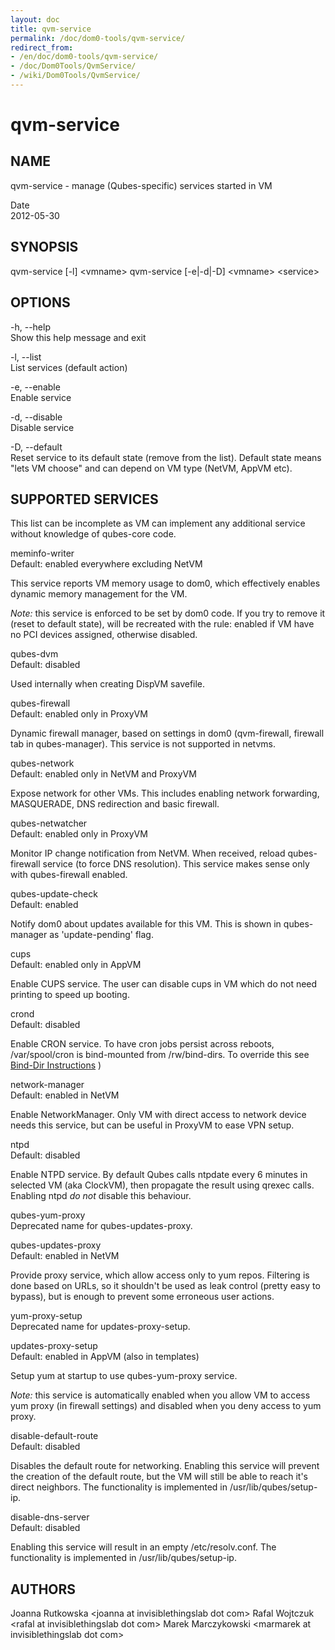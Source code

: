 ```yaml
---
layout: doc
title: qvm-service
permalink: /doc/dom0-tools/qvm-service/
redirect_from:
- /en/doc/dom0-tools/qvm-service/
- /doc/Dom0Tools/QvmService/
- /wiki/Dom0Tools/QvmService/
---
```


qvm-service
===========

NAME
----

qvm-service - manage (Qubes-specific) services started in VM

Date  
2012-05-30

SYNOPSIS
--------

qvm-service [-l] \<vmname\>
qvm-service [-e|-d|-D] \<vmname\> \<service\>

OPTIONS
-------

-h, --help  
Show this help message and exit

-l, --list  
List services (default action)

-e, --enable  
Enable service

-d, --disable  
Disable service

-D, --default  
Reset service to its default state (remove from the list). Default state means "lets VM choose" and can depend on VM type (NetVM, AppVM etc).

SUPPORTED SERVICES
------------------

This list can be incomplete as VM can implement any additional service without knowledge of qubes-core code.

meminfo-writer  
Default: enabled everywhere excluding NetVM

This service reports VM memory usage to dom0, which effectively enables dynamic memory management for the VM.

*Note:* this service is enforced to be set by dom0 code. If you try to remove it (reset to default state), will be recreated with the rule: enabled if VM have no PCI devices assigned, otherwise disabled.

qubes-dvm  
Default: disabled

Used internally when creating DispVM savefile.

qubes-firewall  
Default: enabled only in ProxyVM

Dynamic firewall manager, based on settings in dom0 (qvm-firewall, firewall tab in qubes-manager). This service is not supported in netvms.

qubes-network  
Default: enabled only in NetVM and ProxyVM

Expose network for other VMs. This includes enabling network forwarding, MASQUERADE, DNS redirection and basic firewall.

qubes-netwatcher  
Default: enabled only in ProxyVM

Monitor IP change notification from NetVM. When received, reload qubes-firewall service (to force DNS resolution). This service makes sense only with qubes-firewall enabled.

qubes-update-check  
Default: enabled

Notify dom0 about updates available for this VM. This is shown in qubes-manager as 'update-pending' flag.

cups  
Default: enabled only in AppVM

Enable CUPS service. The user can disable cups in VM which do not need printing to speed up booting.

crond  
Default: disabled

Enable CRON service.  To have cron jobs persist across reboots, /var/spool/cron is bind-mounted from /rw/bind-dirs. To override this see [Bind-Dir Instructions](/doc/bind-dirs/) )

network-manager  
Default: enabled in NetVM

Enable NetworkManager. Only VM with direct access to network device needs this service, but can be useful in ProxyVM to ease VPN setup.

ntpd  
Default: disabled

Enable NTPD service. By default Qubes calls ntpdate every 6 minutes in selected VM (aka ClockVM), then propagate the result using qrexec calls. Enabling ntpd *do not* disable this behaviour.

qubes-yum-proxy  
Deprecated name for qubes-updates-proxy.

qubes-updates-proxy  
Default: enabled in NetVM

Provide proxy service, which allow access only to yum repos. Filtering is done based on URLs, so it shouldn't be used as leak control (pretty easy to bypass), but is enough to prevent some erroneous user actions.

yum-proxy-setup  
Deprecated name for updates-proxy-setup.

updates-proxy-setup  
Default: enabled in AppVM (also in templates)

Setup yum at startup to use qubes-yum-proxy service.

*Note:* this service is automatically enabled when you allow VM to access yum proxy (in firewall settings) and disabled when you deny access to yum proxy.

disable-default-route  
Default: disabled

Disables the default route for networking. Enabling this service will prevent the creation of the default route, but the VM will still be able to reach it's direct neighbors. The functionality is implemented in /usr/lib/qubes/setup-ip.

disable-dns-server  
Default: disabled

Enabling this service will result in an empty /etc/resolv.conf. The functionality is implemented in /usr/lib/qubes/setup-ip.

AUTHORS
-------

Joanna Rutkowska \<joanna at invisiblethingslab dot com\>
Rafal Wojtczuk \<rafal at invisiblethingslab dot com\>
Marek Marczykowski \<marmarek at invisiblethingslab dot com\>
